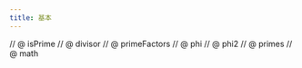 ```yaml
---
title: 基本
---
```

// @ isPrime
// @ divisor
// @ primeFactors
// @ phi
// @ phi2
// @ primes
// @ math
